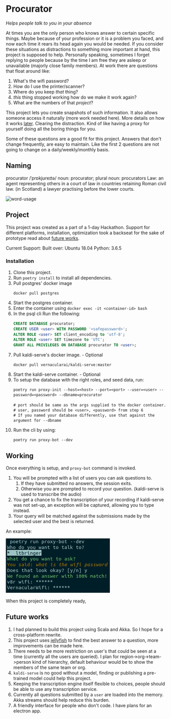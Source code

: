 # Procurator

_Helps people talk to you in your absence_

At times you are the only person who knows answer to certain specific things. Maybe because of your profession or
it is a problem you faced, and now each time it rears its head again you would be needed. If you consider these situations
as distractions to something more important at hand, this project is supposed to help. Personally speaking, sometimes
I forget replying to people because by the time I am free they are asleep or unavailable (majorly close family members). 
At work there are questions that float around like: 

1. What's the wifi password?
2. How do I use the printer/scanner?
3. Where do you keep _that_ thing?
4. _this_ thing stopped working how do we make it work again?
5. What are the numbers of that _project_?

This project lets you create snapshots of such information. It also allows someone access it naturally (more work needed here).
More details on how it works [later](#working). Clearing the distraction. Kind of like having a proxy for yourself doing 
all the boring things for you.

Some of these questions are a good fit for this project. Answers that don't change frequently, are easy to maintain.
Like the first 2 questions are not going to change on a daily/weekly/monthly basis.

## Naming
procurator /ˈprɒkjʊreɪtə/
noun: procurator; plural noun: procurators
Law: an agent representing others in a court of law in countries retaining Roman civil law.
        (in Scotland) a lawyer practising before the lower courts.

![word-usage](https://www.gstatic.com/onebox/dictionary/etymology/en/desktop/adc8de134fe7081488d1ecb22f470da58eba3003a0838886073e0882f54caf09.png)

## Project
This project was created as a part of a 1-day Hackathon. Support for different platforms, installation, optimization took a backseat
for the sake of prototype read about [future works](#future-works).

Current Support:
Built over: Ubuntu 18.04
Python: 3.6.5

### Installation
1. Clone this project.
2. Run `poetry install` to install all dependencies.
3. Pull postgres' docker image
    ```
    docker pull postgres
    ```
4. Start the postgres container.
5. Enter the container using `docker exec -it <container-id> bash`
6. In the psql cli Run the following:
    ```sql
    CREATE DATABASE procurator;
    CREATE USER <user> WITH PASSWORD '<safepassword>';
    ALTER ROLE <user> SET client_encoding to 'utf-8';
    ALTER ROLE <user> SET timezone to 'UTC';
    GRANT ALL PRIVILEGES ON DATABASE procurator TO <user>;
    ```
5. Pull kaldi-serve's docker image. - Optional
    ```
    docker pull vernacularai/kaldi-serve:master
    ```   
6. Start the kaldi-serve container. - Optional
7. To setup the database with the right roles, and seed data, run:
     ```
     poetry run proxy-init --host=<host> --port=<port> --user=<user> --password=<password> --dbname=procurator
     
     # port should be same as the args supplied to the docker container.
     # user, password should be <user>, <password> from step 6
     # If you named your database differently, use that against the argument for --dbname
     ```
8. Run the cli by using:
    ```
    poetry run proxy-bot --dev
    ```

## Working
Once everything is setup, and `proxy-bot` command is invoked. 

1. You will be prompted with a list of users you can ask questions to.
   1. If they have submitted no answers, the session exits.
   2. Otherwise you are prompted to record your question. (kaldi-serve is used to transcribe the audio)
2. You get a chance to fix the transcription of your recording if kaldi-serve was not set-up, 
   an exception will be captured, allowing you to type instead.
3. Your query will be matched against the submissions made by the selected user and the best is returned.

An example:

![working](./assets/working.png)

When this project is completely ready, 


## Future works
1. I had planned to build this project using Scala and Akka. So I hope for a cross-platform rewrite.
2. This project uses [jellyfish](https://github.com/jamesturk/jellyfish) to find the best answer to a question, more improvements can be made here.
3. There needs to be more restriction on user's that could be seen at a time (currently all the users are queried). I plan for region->org->team->person kind of hierarchy,
   default behaviour would be to show the members of the same team or org.
4. `kaldi-serve` is no good without a model, finding or publishing a pre-trained model could help this project.
5. Keeping the transcription engine itself flexible to choices, people should be able to use any transcription service.
7. Currently all questions submitted by a `user` are loaded into the memory. Akka streams should help reduce this burden.
8. A friendly interface for people who don't code. I have plans for an electron app.
